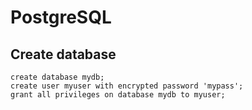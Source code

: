 # PostgreSQL

## Create database

```
create database mydb;
create user myuser with encrypted password 'mypass';
grant all privileges on database mydb to myuser;
```

